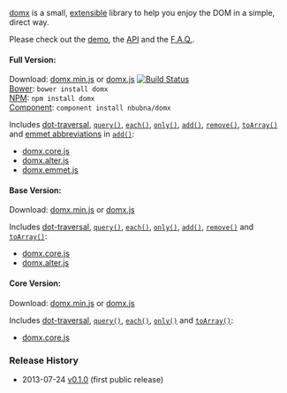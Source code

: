 [domx][home] is a small, [extensible][fn] library to help you enjoy the DOM in a simple, direct way.

Please check out the [demo][demo], the [API][api] and the [F.A.Q.][faq].

[home]: http://nbubna.github.io/domx
[demo]: http://nbubna.github.io/domx#Demo
[api]: http://nbubna.github.io/domx#API
[faq]: http://nbubna.github.io/domx#FAQ
[fn]: http://nbubna.github.io/domx#_.fn

#### Full Version:

Download: [domx.min.js][full-min] or [domx.js][full] [![Build Status](https://travis-ci.org/esha/domx.png?branch=master)](https://travis-ci.org/esha/domx)  
[Bower][bower]: `bower install domx`  
[NPM][npm]: `npm install domx`   
[Component][component]: `component install nbubna/domx`  

Includes [dot-traversal][dot], [`query()`][query], [`each()`][each], [`only()`][only], [`add()`][add], [`remove()`][remove], [`toArray()`][toArray] and [emmet abbreviations][abbr] in [`add()`][add-emmet]:  
* [domx.core.js][core]
* [domx.alter.js][alter]
* [domx.emmet.js][emmet]

[npm]: https://npmjs.org/package/domx
[bower]: http://bower.io/
[component]: http://component.io/

[full-min]: https://raw.github.com/nbubna/domx/master/dist/domx.min.js
[full]: https://raw.github.com/nbubna/domx/master/dist/domx.js
[base-min]: http://raw.github.com/nbubna/domx/master/dist/domx.base.min.js
[base]: http://raw.github.com/nbubna/domx/master/dist/domx.base.js
[core-min]: https://raw.github.com/nbubna/domx/master/dist/domx.core.min.js
[core]: http://raw.github.com/nbubna/domx/master/dist/domx.core.js
[alter]: http://raw.github.com/nbubna/domx/master/dist/domx.alter.js
[emmet]: http://raw.github.com/nbubna/domx/master/dist/domx.emmet.js

[dot]: http://nbubna.github.io/domx#dot-traversal
[query]: http://nbubna.github.io/domx#query()
[each]: http://nbubna.github.io/domx#each()
[only]: http://nbubna.github.io/domx#only()
[add]: http://nbubna.github.io/domx#add()
[add-emmet]: http://nbubna.github.io/domx#add(emmet)
[remove]: http://nbubna.github.io/domx#remove()
[toArray]: http://nbubna.github.io/domx#toArray()
[abbr]: http://docs.emmet.io/abbreviations/syntax/

#### Base Version:

Download: [domx.min.js][base-min]  or  [domx.js][base]  

Includes [dot-traversal][dot], [`query()`][query], [`each()`][each], [`only()`][only], [`add()`][add], [`remove()`][remove] and [`toArray()`][toArray]:
* [domx.core.js][core]
* [domx.alter.js][alter]

#### Core Version:

Download: [domx.min.js][core-min]  or  [domx.js][core]  

Includes [dot-traversal][dot], [`query()`][query], [`each()`][each], [`only()`][only] and [`toArray()`][toArray]:
* [domx.core.js][core]


### Release History
* 2013-07-24 [v0.1.0][] (first public release)

[v0.1.0]: https://github.com/nbubna/domx/tree/0.1.0
